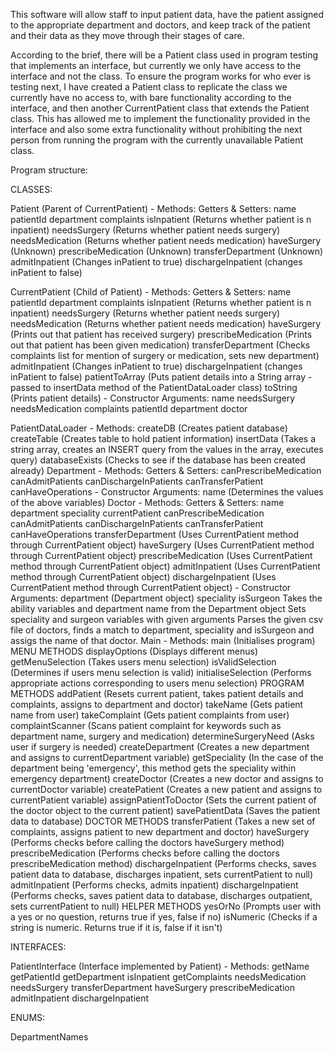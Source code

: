 This software will allow staff to input patient data, have the patient assigned to the appropriate department and doctors, and keep track of the patient and their data as they move through their stages of care.

According to the brief, there will be a Patient class used in program testing that implements an interface, but currently we only have access to the interface and not the class. To ensure the program works for who ever is testing next, I have created a Patient class to replicate the class we currently have no access to, with bare functionality according to the interface, and then another CurrentPatient class that extends the Patient class. This has allowed me to implement the functionality provided in the interface and also some extra functionality without prohibiting the next person from running the program with the currently unavailable Patient class.

Program structure:

CLASSES:

Patient (Parent of CurrentPatient)
    - Methods:
        Getters & Setters:
            name
            patientId
            department
            complaints
        isInpatient (Returns whether patient is n inpatient)
        needsSurgery (Returns whether patient needs surgery)
        needsMedication (Returns whether patient needs medication)
        haveSurgery (Unknown)
        prescribeMedication (Unknown)
        transferDepartment (Unknown)
        admitInpatient (Changes inPatient to true)
        dischargeInpatient (changes inPatient to false)

CurrentPatient (Child of Patient)
    - Methods:
        Getters & Setters:
            name
            patientId
            department
            complaints
        isInpatient (Returns whether patient is n inpatient)
        needsSurgery (Returns whether patient needs surgery)
        needsMedication (Returns whether patient needs medication)
        haveSurgery (Prints out that patient has received surgery)
        prescribeMedication (Prints out that patient has been given medication)
        transferDepartment (Checks complaints list for mention of surgery or medication, sets new department)
        admitInpatient (Changes inPatient to true)
        dischargeInpatient (changes inPatient to false)
        patientToArray (Puts patient details into a String array - passed to insertData method of the PatientDataLoader class)
        toString (Prints patient details)
    - Constructor
        Arguments:
            name
            needsSurgery
            needsMedication
            complaints
            patientId
            department
            doctor

PatientDataLoader
    - Methods:
        createDB (Creates patient database)
        createTable (Creates table to hold patient information)
        insertData (Takes a string array, creates an INSERT query from the values in the array, executes query)
        databaseExists (Checks to see if the database has been created already)
Department
    - Methods:
        Getters & Setters:
            canPrescribeMedication
            canAdmitPatients
            canDischargeInPatients
            canTransferPatient
            canHaveOperations
    - Constructor
        Arguments:
            name (Determines the values of the above variables)
Doctor
    - Methods:
        Getters & Setters:
            name
            department
            speciality
            currentPatient
            canPrescribeMedication
            canAdmitPatients
            canDischargeInPatients
            canTransferPatient
            canHaveOperations
        transferDepartment (Uses CurrentPatient method through CurrentPatient object)
        haveSurgery (Uses CurrentPatient method through CurrentPatient object)
        prescribeMedication (Uses CurrentPatient method through CurrentPatient object)
        admitInpatient (Uses CurrentPatient method through CurrentPatient object)
        dischargeInpatient (Uses CurrentPatient method through CurrentPatient object)
    - Constructor
        Arguments:
            department (Department object)
            speciality 
            isSurgeon
        Takes the ability variables and department name from the Department object
        Sets speciality and surgeon variables with given arguments
        Parses the given csv file of doctors, finds a match to department, speciality and isSurgeon and assigs the name of that doctor.
Main
    - Methods:
        main (Initialises program)
        MENU METHODS
            displayOptions (Displays different menus)
            getMenuSelection (Takes users menu selection)
            isValidSelection (Determines if users menu selection is valid)
            initialiseSelection (Performs appropriate actions corresponding to users menu selection)
        PROGRAM METHODS
            addPatient (Resets current patient, takes patient details and complaints, assigns to department and doctor)
            takeName (Gets patient name from user)
            takeComplaint (Gets patient complaints from user)
            complaintScanner (Scans patient complaint for keywords such as department name, surgery and medication)
            determineSurgeryNeed (Asks user if surgery is needed)
            createDepartment (Creates a new department and assigns to currentDepartment variable)
            getSpeciality (In the case of the department being 'emergency', this method gets the speciality within emergency department)
            createDoctor (Creates a new doctor and assigns to currentDoctor variable)
            createPatient (Creates a new patient and assigns to currentPatient variable)
            assignPatientToDoctor (Sets the current patient of the doctor object to the current patient)
            savePatientData (Saves the patient data to database)
        DOCTOR METHODS
            transferPatient (Takes a new set of complaints, assigns patient to new department and doctor)
            haveSurgery (Performs checks before calling the doctors haveSurgery method)
            prescribeMedication (Performs checks before calling the doctors prescribeMedication method)
            dischargeInpatient (Performs checks, saves patient data to database, discharges inpatient, sets currentPatient to null)
            admitInpatient (Performs checks, admits inpatient)
            dischargeInpatient (Performs checks, saves patient data to database, discharges outpatient, sets currentPatient to null)
        HELPER METHODS
            yesOrNo (Prompts user with a yes or no question, returns true if yes, false if no)
            isNumeric (Checks if a string is numeric. Returns true if it is, false if it isn't)

INTERFACES:

PatientInterface (Interface implemented by Patient)
    - Methods:
        getName
        getPatientId
        getDepartment
        isInpatient
        getComplaints
        needsMedication
        needsSurgery
        transferDepartment
        haveSurgery
        prescribeMedication
        admitInpatient
        dischargeInpatient

ENUMS:

DepartmentNames